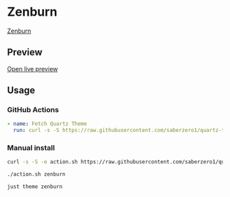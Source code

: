 # Zenburn

[Zenburn](https://github.com/danyim)

## Preview

[Open live preview](https://quartz-themes.github.io/zenburn/)

## Usage

### GitHub Actions

```yaml
- name: Fetch Quartz Theme
  run: curl -s -S https://raw.githubusercontent.com/saberzero1/quartz-themes/master/action.sh | bash -s -- zenburn
```

### Manual install

```bash
curl -s -S -o action.sh https://raw.githubusercontent.com/saberzero1/quartz-themes/master/action.sh

./action.sh zenburn
```

```bash
just theme zenburn
```

